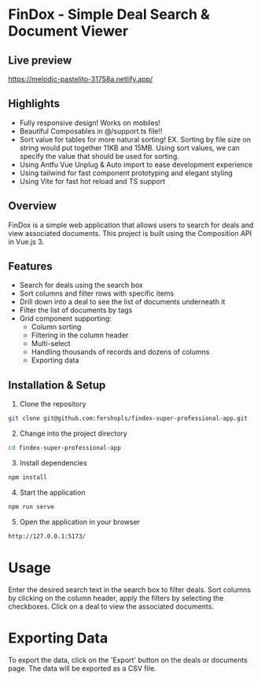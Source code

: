 # FinDox - Simple Deal Search & Document Viewer

## Live preview

https://melodic-pastelito-31758a.netlify.app/

## Highlights
- Fully responsive design! Works on mobiles!
- Beautiful Composables in @/support.ts file!!
- Sort value for tables for more natural sorting! EX. Sorting by file size on string would put together 11KB and 15MB. Using sort values, we can specify the value that should be used for sorting.
- Using Antfu Vue Unplug & Auto import to ease development experience
- Using tailwind for fast component prototyping and elegant styling
- Using Vite for fast hot reload and TS support

## Overview
FinDox is a simple web application that allows users to search for deals and view associated documents.
This project is built using the Composition API in Vue.js 3.

## Features
- Search for deals using the search box
- Sort columns and filter rows with specific items
- Drill down into a deal to see the list of documents underneath it
- Filter the list of documents by tags
- Grid component supporting:
    - Column sorting
    - Filtering in the column header
    - Multi-select
    - Handling thousands of records and dozens of columns
    - Exporting data

## Installation & Setup
1. Clone the repository
```bash
git clone git@github.com:fershopls/findex-super-professional-app.git
```

2. Change into the project directory
```bash
cd findex-super-professional-app
```

3. Install dependencies
```bash
npm install
```

4. Start the application
```bash
npm run serve
```

5. Open the application in your browser
```bash
http://127.0.0.1:5173/
```


# Usage
Enter the desired search text in the search box to filter deals.
Sort columns by clicking on the column header, apply the filters by selecting the checkboxes.
Click on a deal to view the associated documents.

# Exporting Data
To export the data, click on the 'Export' button on the deals or documents page. The data will be exported as a CSV file.
